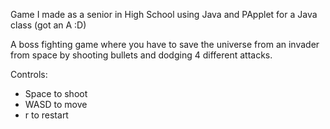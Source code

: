 Game I made as a senior in High School using Java and PApplet for a Java class (got an A :D)

A boss fighting game where you have to save the universe from an invader from space by shooting bullets and dodging 4 different attacks.

Controls:
- Space to shoot
- WASD to move
- r to restart
